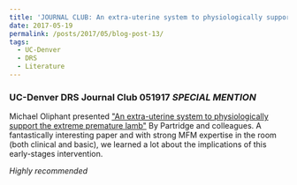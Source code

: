 ```yaml
---
title: 'JOURNAL CLUB: An extra-uterine system to physiologically support the extreme premature lamb'
date: 2017-05-19
permalink: /posts/2017/05/blog-post-13/
tags:
  - UC-Denver
  - DRS
  - Literature
---
```


### UC-Denver DRS Journal Club 051917 *SPECIAL MENTION*

Michael Oliphant presented ["An extra-uterine system to physiologically support the extreme premature lamb"](https://www.nature.com/articles/ncomms15112) By Partridge and colleagues. A fantastically interesting paper and with strong MFM expertise in the room (both clinical and basic), we learned a lot about the implications of this early-stages intervention.

*Highly recommended*
